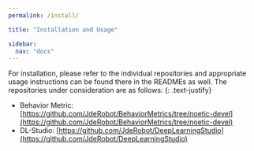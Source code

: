 ```yaml
---
permalink: /install/

title: "Installation and Usage"

sidebar:
  nav: "docs"
---
```


For installation, please refer to the individual repositories and appropriate usage instructions can be found there in the READMEs as well. The repositories under consideration are as follows:
{: .text-justify}

- Behavior Metric: [https://github.com/JdeRobot/BehaviorMetrics/tree/noetic-devel](https://github.com/JdeRobot/BehaviorMetrics/tree/noetic-devel)
- DL-Studio: [https://github.com/JdeRobot/DeepLearningStudio](https://github.com/JdeRobot/DeepLearningStudio)